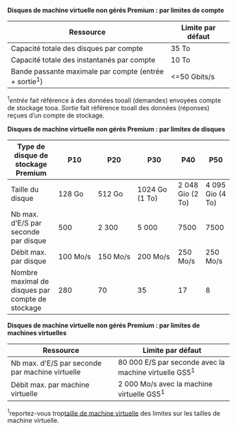 **Disques de machine virtuelle non gérés Premium : par limites de compte**

| Ressource | Limite par défaut |
| --- | --- |
| Capacité totale des disques par compte |35 To |
| Capacité totale des instantanés par compte |10 To |
| Bande passante maximale par compte (entrée + sortie<sup>1</sup>) |<=50 Gbits/s |

<sup>1</sup>*entrée* fait référence à des données tooall (demandes) envoyées compte de stockage tooa. *Sortie* fait référence tooall des données (réponses) reçues d’un compte de stockage.

**Disques de machine virtuelle non gérés Premium : par limites de disques**

| Type de disque de stockage Premium | P10 | P20 | P30 | P40 | P50 |
| --- | --- | --- | --- | --- | --- |
| Taille du disque |128 Go |512 Go |1024 Go (1 To) |2 048 Gio (2 To)|4 095 Gio (4 To)|
| Nb max. d'E/S par seconde par disque |500 |2 300 |5 000 |7500 |7500 |
| Débit max. par disque |100 Mo/s | 150 Mo/s |200 Mo/s |250 Mo/s |250 Mo/s |
| Nombre maximal de disques par compte de stockage |280 |70 |35 | 17 | 8 |

**Disques de machine virtuelle non gérés Premium : par limites de machines virtuelles**

| Ressource | Limite par défaut |
| --- | --- |
| Nb max. d'E/S par seconde par machine virtuelle |80 000 E/S par seconde avec la machine virtuelle GS5<sup>1</sup> |
| Débit max. par machine virtuelle |2 000 Mo/s avec la machine virtuelle GS5<sup>1</sup> |

<sup>1</sup>reportez-vous trop[taille de machine virtuelle](../articles/virtual-machines/linux/sizes.md?toc=%2fazure%2fvirtual-machines%2flinux%2ftoc.json) des limites sur les tailles de machine virtuelle. 

